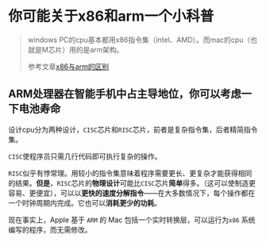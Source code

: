 # 你可能关于x86和arm一个小科普
> windows PC的cpu基本都用x86指令集（intel、AMD）。而mac的cpu（也就是M芯片）用的是arm架构。
> 
> 参考文章[x86与arm的区别](https://mp.weixin.qq.com/s/Nb9HtusENei3jsS6J-JXsA)

## ARM处理器在智能手机中占主导地位，你可以考虑一下电池寿命
设计cpu分为两种设计，`CISC`芯片和`RISC`芯片，前者是复杂指令集，后者精简指令集。

`CISC`使程序员只需几行代码即可执行复杂的操作。

`RISC`似乎有悖常理。用较小的指令集意味着程序需要更长、更复杂才能获得相同的结果。**但是**，`RISC`芯片的**物理设计**可能比`CISC`芯片**简单**得多。（这可以使制造更容易、更便宜），可以以**更快的速度分解指令**——在大多数情况下，每个操作都在一个时钟周期内完成。它也可以**消耗更少的功耗**。

现在事实上，Apple 基于 `ARM` 的 Mac 包括一个实时转换层，可以运行为`x86` 系统编写的程序，而无需修改。

